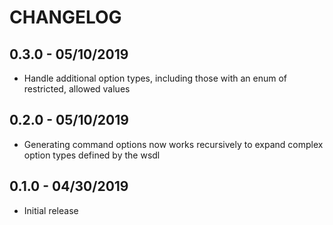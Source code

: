 # CHANGELOG

## 0.3.0 - 05/10/2019

* Handle additional option types, including those with an enum of restricted,
  allowed values

## 0.2.0 - 05/10/2019

* Generating command options now works recursively to expand complex option types
  defined by the wsdl

## 0.1.0 - 04/30/2019

* Initial release
